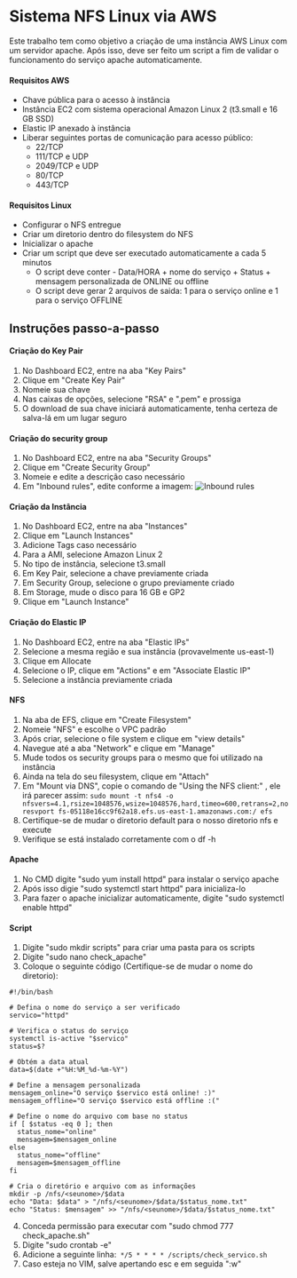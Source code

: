 # Sistema NFS Linux via AWS
Este trabalho tem como objetivo a criação de uma instância AWS Linux com um servidor apache. Após isso, deve ser feito um script a fim de validar o funcionamento do serviço apache automaticamente.

#### Requisitos AWS
- Chave pública para o acesso à instância
- Instância EC2 com sistema operacional Amazon Linux 2 (t3.small e
16 GB SSD)
- Elastic IP anexado à instância
- Liberar seguintes portas de comunicação para acesso público:
  - 22/TCP
  - 111/TCP e UDP
  - 2049/TCP e UDP
  - 80/TCP 
  - 443/TCP

#### Requisitos Linux
- Configurar o NFS entregue
- Criar um diretorio dentro do filesystem do NFS
- Inicializar o apache
- Criar um script que deve ser executado automaticamente a cada 5 minutos
  - O script deve conter - Data/HORA + nome do serviço + Status + mensagem
personalizada de ONLINE ou offline
  - O script deve gerar 2 arquivos de saida: 1 para o serviço online e 1 para o serviço
OFFLINE

## Instruções passo-a-passo

#### Criação do Key Pair
1. No Dashboard EC2, entre na aba "Key Pairs" 
2. Clique em "Create Key Pair"
3. Nomeie sua chave
4. Nas caixas de opções, selecione "RSA" e ".pem" e prossiga 
5. O download de sua chave iniciará automaticamente, tenha certeza de salva-lá em um lugar seguro

#### Criação do security group
1. No Dashboard EC2, entre na aba "Security Groups"
2. Clique em "Create Security Group"
3. Nomeie e edite a descrição caso necessário
4. Em "Inbound rules", edite conforme a imagem:
![Inbound rules](https://github.com/vitortoniolo/pb_atividade_awslinuxnfs/assets/133904035/777c3b91-d561-4506-87a7-bd4e9c4a5750)


#### Criação da Instância
1. No Dashboard EC2, entre na aba "Instances"
2. Clique em "Launch Instances"
3. Adicione Tags caso necessário
4. Para a AMI, selecione Amazon Linux 2
5. No tipo de instância, selecione t3.small
6. Em Key Pair, selecione a chave previamente criada
7. Em Security Group, selecione o grupo previamente criado
8. Em Storage, mude o disco para 16 GB e GP2
9. Clique em "Launch Instance"

#### Criação do Elastic IP
1. No Dashboard EC2, entre na aba  "Elastic IPs"
2. Selecione a mesma região e sua instância (provavelmente us-east-1)
3. Clique em Allocate
4. Selecione o IP,  clique em "Actions" e em "Associate Elastic IP"
5. Selecione a instância previamente criada

#### NFS 
1. Na aba de EFS, clique em "Create Filesystem"
2. Nomeie "NFS" e escolhe o VPC padrão
3. Após criar, selecione o file system e clique em "view details"
4. Navegue até a aba "Network" e clique em "Manage"
5. Mude todos os security groups para o mesmo que foi utilizado na instância
6. Ainda na tela do seu filesystem, clique em "Attach"
7. Em "Mount via DNS", copie o comando de "Using the NFS client:" , ele irá parecer assim:
`sudo mount -t nfs4 -o nfsvers=4.1,rsize=1048576,wsize=1048576,hard,timeo=600,retrans=2,noresvport fs-05118e16cc9f62a18.efs.us-east-1.amazonaws.com:/ efs`
8. Certifique-se de mudar o diretorio default para o nosso diretorio nfs e execute
9. Verifique se está instalado corretamente com o df -h

#### Apache
1. No CMD digite "sudo yum install httpd" para instalar o serviço apache
2. Após isso digie "sudo systemctl start httpd" para inicializa-lo
3. Para fazer o apache inicializar automaticamente, digite "sudo systemctl enable httpd"

#### Script
1. Digite "sudo mkdir scripts" para criar uma pasta para os scripts
2. Digite "sudo nano check_apache" 
3. Coloque o seguinte código (Certifique-se de mudar o nome do diretorio):

```shell
#!/bin/bash

# Defina o nome do serviço a ser verificado
servico="httpd"  

# Verifica o status do serviço
systemctl is-active "$servico"
status=$?

# Obtém a data atual
data=$(date +"%H:%M_%d-%m-%Y")

# Define a mensagem personalizada
mensagem_online="O serviço $servico está online! :)"
mensagem_offline="O serviço $servico está offline :("

# Define o nome do arquivo com base no status
if [ $status -eq 0 ]; then
  status_nome="online"
  mensagem=$mensagem_online
else
  status_nome="offline"
  mensagem=$mensagem_offline
fi

# Cria o diretório e arquivo com as informações
mkdir -p /nfs/<seunome>/$data
echo "Data: $data" > "/nfs/<seunome>/$data/$status_nome.txt"
echo "Status: $mensagem" >> "/nfs/<seunome>/$data/$status_nome.txt"
```

4. Conceda permissão para executar com "sudo chmod 777 check_apache.sh"
5. Digite "sudo crontab -e"
6. Adicione a seguinte linha:` */5 * * * * /scripts/check_servico.sh`
7. Caso esteja no VIM, salve apertando esc e em seguida ":w" 

 
